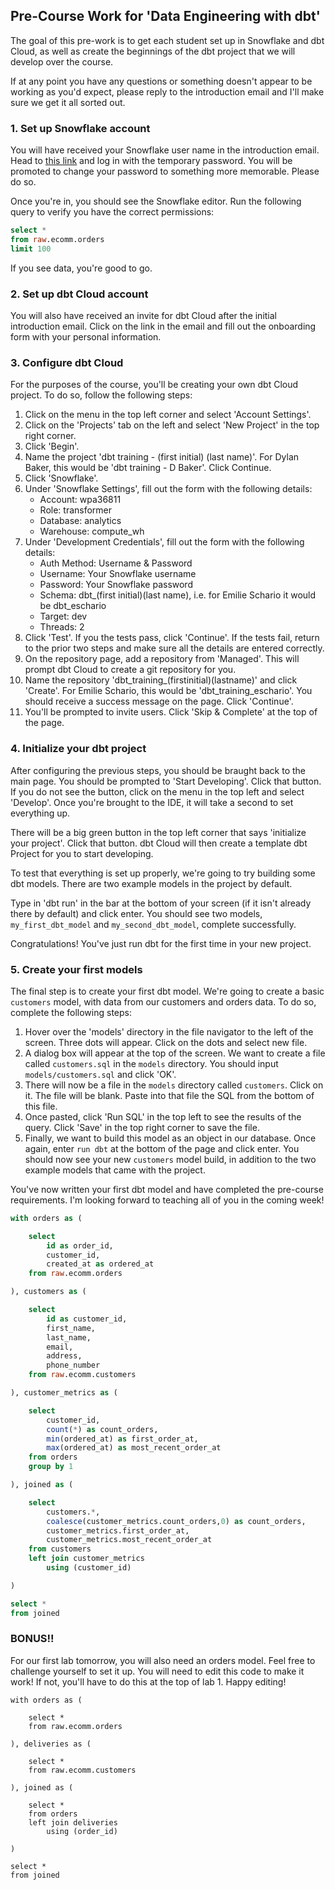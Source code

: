 ## Pre-Course Work for 'Data Engineering with dbt'

The goal of this pre-work is to get each student set up in Snowflake and dbt Cloud, as well as create the beginnings of the dbt project that we will develop over the course.

If at any point you have any questions or something doesn't appear to be working as you'd expect, please reply to the introduction email and I'll make sure we get it all sorted out.

### 1. Set up Snowflake account

You will have received your Snowflake user name in the introduction email. Head to [this link](https://wpa36811.snowflakecomputing.com/) and log in with the temporary password. You will be promoted to change your password to something more memorable. Please do so.

Once you're in, you should see the Snowflake editor. Run the following query to verify you have the correct permissions:

```sql
select *
from raw.ecomm.orders
limit 100
```

If you see data, you're good to go.

### 2. Set up dbt Cloud account

You will also have received an invite for dbt Cloud after the initial introduction email. Click on the link in the email and fill out the onboarding form with your personal information.

### 3. Configure dbt Cloud

For the purposes of the course, you'll be creating your own dbt Cloud project. To do so, follow the following steps:

1. Click on the menu in the top left corner and select 'Account Settings'.
2. Click on the 'Projects' tab on the left and select 'New Project' in the top right corner.
3. Click 'Begin'.
4. Name the project 'dbt training - (first initial) (last name)'. For Dylan Baker, this would be 'dbt training - D Baker'. Click Continue.
5. Click 'Snowflake'.
6. Under 'Snowflake Settings', fill out the form with the following details:
    - Account: wpa36811
    - Role: transformer
    - Database: analytics
    - Warehouse: compute_wh
7. Under 'Development Credentials', fill out the form with the following details:
    - Auth Method: Username & Password
    - Username: Your Snowflake username
    - Password: Your Snowflake password
    - Schema: dbt_(first initial)(last name), i.e. for Emilie Schario it would be dbt_eschario
    - Target: dev
    - Threads: 2
8. Click 'Test'. If you the tests pass, click 'Continue'. If the tests fail, return to the prior two steps and make sure all the details are entered correctly.
9. On the repository page, add a repository from 'Managed'. This will prompt dbt Cloud to create a git repository for you.
10. Name the repository 'dbt_training_(firstinitial)(lastname)' and click 'Create'. For Emilie Schario, this would be 'dbt_training_eschario'. You should receive a success message on the page. Click 'Continue'.
11. You'll be prompted to invite users. Click 'Skip & Complete' at the top of the page.

### 4. Initialize your dbt project

After configuring the previous steps, you should be braught back to the main page. You should be prompted to 'Start Developing'. Click that button. If you do not see the button, click on the menu in the top left and select 'Develop'. Once you're brought to the IDE, it will take a second to set everything up.

There will be a big green button in the top left corner that says 'initialize your project'. Click that button. dbt Cloud will then create a template dbt Project for you to start developing.

To test that everything is set up properly, we're going to try building some dbt models. There are two example models in the project by default.

Type in 'dbt run' in the bar at the bottom of your screen (if it isn't already there by default) and click enter. You should see two models, `my_first_dbt_model` and `my_second_dbt_model`, complete successfully.

Congratulations! You've just run dbt for the first time in your new project.

### 5. Create your first models

The final step is to create your first dbt model. We're going to create a basic `customers` model, with data from our customers and orders data. To do so, complete the following steps:

1. Hover over the 'models' directory in the file navigator to the left of the screen. Three dots will appear. Click on the dots and select new file.
2. A dialog box will appear at the top of the screen. We want to create a file called `customers.sql` in the `models` directory. You should input `models/customers.sql` and click 'OK'.
3. There will now be a file in the `models` directory called `customers`. Click on it. The file will be blank. Paste into that file the SQL from the bottom of this file.
4. Once pasted, click 'Run SQL' in the top left to see the results of the query. Click 'Save' in the top right corner to save the file.
5. Finally, we want to build this model as an object in our database. Once again, enter `run dbt` at the bottom of the page and click enter. You should now see your new `customers` model build, in addition to the two example models that came with the project.

You've now written your first dbt model and have completed the pre-course requirements. I'm looking forward to teaching all of you in the coming week!

```sql
with orders as (

    select
        id as order_id,
        customer_id,
        created_at as ordered_at
    from raw.ecomm.orders

), customers as (

    select
        id as customer_id,
        first_name,
        last_name,
        email,
        address,
        phone_number
    from raw.ecomm.customers

), customer_metrics as (

    select
        customer_id,
        count(*) as count_orders,
        min(ordered_at) as first_order_at,
        max(ordered_at) as most_recent_order_at
    from orders
    group by 1

), joined as (

    select
        customers.*,
        coalesce(customer_metrics.count_orders,0) as count_orders,
        customer_metrics.first_order_at,
        customer_metrics.most_recent_order_at
    from customers
    left join customer_metrics
        using (customer_id)

)

select *
from joined
```

### BONUS!!

For our first lab tomorrow, you will also need an orders model. Feel free to challenge yourself to set it up. 
You will need to edit this code to make it work! If not, you'll have to do this at the top of lab 1. 
Happy editing!

```
with orders as (

    select *
    from raw.ecomm.orders

), deliveries as (

    select *
    from raw.ecomm.customers

), joined as (

    select *
    from orders
    left join deliveries
        using (order_id)

)

select *
from joined
```
